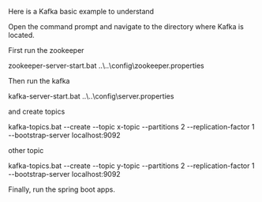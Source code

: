 Here is a Kafka basic example to understand


Open the command prompt and navigate to the directory where Kafka is located.

First run the zookeeper

zookeeper-server-start.bat ..\\..\\config\zookeeper.properties

Then run the kafka

kafka-server-start.bat ..\\..\\config\server.properties

and create topics

kafka-topics.bat --create --topic x-topic --partitions 2 --replication-factor 1 --bootstrap-server localhost:9092

other topic

kafka-topics.bat --create --topic y-topic --partitions 2 --replication-factor 1 --bootstrap-server localhost:9092

Finally, run the spring boot apps.
